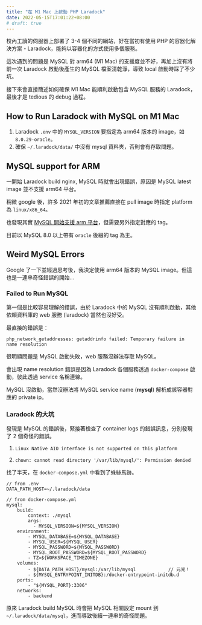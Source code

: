 ```yaml
---
title: "在 M1 Mac 上啟動 PHP Laradock"
date: 2022-05-15T17:01:22+08:00
# draft: true
---
```

校內工讀的伺服器上部署了 3-4 個不同的網站，好在當初有使用 PHP 的容器化解決方案 - Laradock，能夠以容器化的方式使用多個服務。

這次遇到的問題是 MySQL 對 arm64 (M1 Mac) 的支援度並不好，再加上沒有將前一次 Laradock 啟動後產生的 MySQL 檔案清乾淨，導致 local 啟動時踩了不少坑。

接下來會直接簡述如何確保 M1 Mac 能順利啟動包含 MySQL 服務的 Laradock，最後才是 tedious 的 debug 過程。

## How to Run Laradock with MySQL on M1 Mac
1. Laradock `.env` 中的 `MYSQL_VERSION` 要指定為 arm64 版本的 image，如 `8.0.29-oracle`。
2. 確保 `~/.laradock/data/` 中沒有 mysql 資料夾，否則會有存取問題。

## MySQL support for ARM
一開始 Laradock build nginx, MySQL 時就會出現錯誤，原因是 MySQL latest image 並不支援 arm64 平台。

稍微 google 後，許多 2021 年初的文章推薦直接在 pull image 時指定 platform 為 `linux/x86_64`。

也發現其實 [MySQL 開始支援 arm 平台](https://hub.docker.com/r/arm64v8/mysql/)，但需要另外指定對應的 tag。

目前以 MySQL 8.0 以上帶有 `oracle` 後綴的 tag 為主。

## Weird MySQL Errors
Google 了一下並經過思考後，我決定使用 arm64 版本的 MySQL image。但這也是一連串奇怪錯誤的開始...

### Failed to Run MySQL
第一個是比較容易理解的錯誤，由於 Laradock 中的 MySQL 沒有順利啟動，其他依賴資料庫的 web 服務 (laradock) 當然也沒好受。

最直接的錯誤是：

`php_network_getaddresses: getaddrinfo failed: Temporary failure in name resolution`

很明顯問題是 MySQL 啟動失敗，web 服務沒辦法存取 MySQL。

會出現 name resolution 錯誤是因為 Laradock 各個服務透過 `docker-compose` 啟動，彼此透過 service 名稱連線。

MySQL 沒啟動，當然沒辦法將 MySQL service name (**mysql**) 解析成該容器對應的 private ip。

### Laradock 的大坑
發現是 MySQL 的錯誤後，緊接著檢查了 container logs 的錯誤訊息，分別發現了 2 個奇怪的錯誤。

1. `Linux Native AIO interface is not supported on this platform`

2. `chown: cannot read directory '/var/lib/mysql/': Permission denied`

找了半天，在 `docker-compose.yml` 中看到了蛛絲馬跡。

```
// from .env
DATA_PATH_HOST=~/.laradock/data

// from docker-compose.yml
mysql:
    build:
        context: ./mysql
        args:
          - MYSQL_VERSION=${MYSQL_VERSION}
    environment:
        - MYSQL_DATABASE=${MYSQL_DATABASE}
        - MYSQL_USER=${MYSQL_USER}
        - MYSQL_PASSWORD=${MYSQL_PASSWORD}
        - MYSQL_ROOT_PASSWORD=${MYSQL_ROOT_PASSWORD}
        - TZ=${WORKSPACE_TIMEZONE}
    volumes:
        - ${DATA_PATH_HOST}/mysql:/var/lib/mysql            // 元兇！
        - ${MYSQL_ENTRYPOINT_INITDB}:/docker-entrypoint-initdb.d
    ports:
        - "${MYSQL_PORT}:3306"
    networks:
        - backend
```

原來 Laradock build MySQL 時會把 MySQL 相關設定 mount 到 `~/.laradock/data/mysql`，進而導致後續一連串的奇怪問題。
